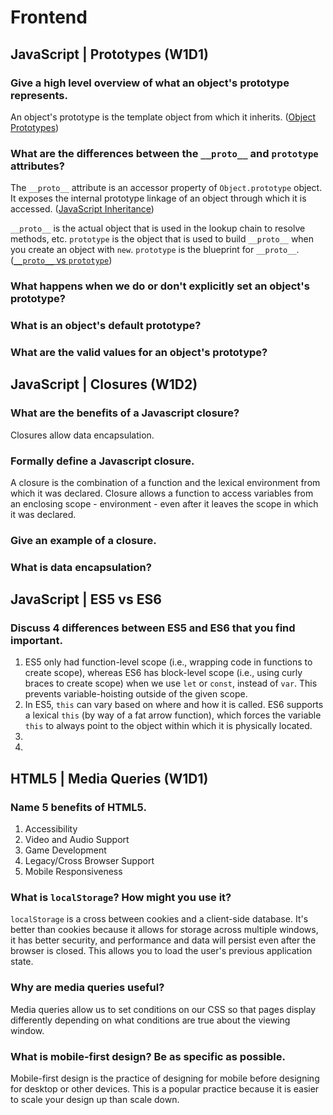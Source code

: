 # Frontend

## JavaScript | Prototypes (W1D1)

### Give a high level overview of what an object's prototype represents.

An object's prototype is the template object from which it inherits. ([Object Prototypes](https://developer.mozilla.org/en-US/docs/Learn/JavaScript/Objects/Object_prototypes))

### What are the differences between the `__proto__` and `prototype` attributes?

The `__proto__` attribute is an accessor property of `Object.prototype` object. It exposes the internal prototype linkage of an object through which it is accessed. ([JavaScript Inheritance](https://hackernoon.com/understand-nodejs-javascript-object-inheritance-proto-prototype-class-9bd951700b29))

`__proto__` is the actual object that is used in the lookup chain to resolve methods, etc. `prototype` is the object that is used to build `__proto__` when you create an object with `new`. `prototype` is the blueprint for `__proto__`. ([`__proto__` vs `prototype`](https://stackoverflow.com/questions/9959727/proto-vs-prototype-in-javascript))

### What happens when we do or don't explicitly set an object's prototype?

### What is an object's default prototype?

### What are the valid values for an object's prototype?

## JavaScript | Closures (W1D2)

### What are the benefits of a Javascript closure?

Closures allow data encapsulation.

### Formally define a Javascript closure.

A closure is the combination of a function and the lexical environment from which it was declared. Closure allows a function to access variables from an enclosing scope - environment - even after it leaves the scope in which it was declared.

### Give an example of a closure.

### What is data encapsulation?

## JavaScript | ES5 vs ES6

### Discuss 4 differences between ES5 and ES6 that you find important.

1.  ES5 only had function-level scope (i.e., wrapping code in functions to create scope), whereas ES6 has block-level scope (i.e., using curly braces to create scope) when we use `let` or `const`, instead of `var`. This prevents variable-hoisting outside of the given scope.
2.  In ES5, `this` can vary based on where and how it is called. ES6 supports a lexical `this` (by way of a fat arrow function), which forces the variable `this` to always point to the object within which it is physically located.
3.
4.

## HTML5 | Media Queries (W1D1)

### Name 5 benefits of HTML5.

1.  Accessibility
2.  Video and Audio Support
3.  Game Development
4.  Legacy/Cross Browser Support
5.  Mobile Responsiveness

### What is `localStorage`? How might you use it?

`localStorage` is a cross between cookies and a client-side database. It's better than cookies because it allows for storage across multiple windows, it has better security, and performance and data will persist even after the browser is closed. This allows you to load the user's previous application state.

### Why are media queries useful?

Media queries allow us to set conditions on our CSS so that pages display differently depending on what conditions are true about the viewing window.

### What is mobile-first design? Be as specific as possible.

Mobile-first design is the practice of designing for mobile before designing for desktop or other devices. This is a popular practice because it is easier to scale your design up than scale down.
